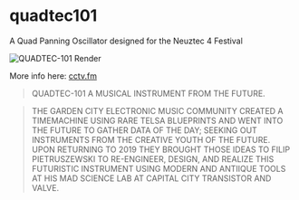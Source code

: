 # quadtec101
A Quad Panning Oscillator designed for the Neuztec 4 Festival

![QUADTEC-101 Render](https://github.com/cctvfm/quadtec101/blob/master/layout2-03-03-01.png)

More info here: [cctv.fm](https://www.cctv.fm/product-page/quadtec-101)

>QUADTEC-101 A MUSICAL INSTRUMENT FROM THE FUTURE.

 

>THE GARDEN CITY ELECTRONIC MUSIC COMMUNITY CREATED A TIMEMACHINE USING RARE TELSA BLUEPRINTS AND WENT INTO THE FUTURE TO GATHER DATA OF THE DAY; SEEKING OUT INSTRUMENTS FROM THE CREATIVE YOUTH OF THE FUTURE. UPON RETURNING TO 2019 THEY BROUGHT THOSE IDEAS TO FILIP PIETRUSZEWSKI TO RE-ENGINEER, DESIGN, AND REALIZE THIS FUTURISTIC INSTRUMENT USING MODERN AND ANTIIQUE TOOLS AT HIS MAD SCIENCE LAB AT CAPITAL CITY TRANSISTOR AND VALVE.
